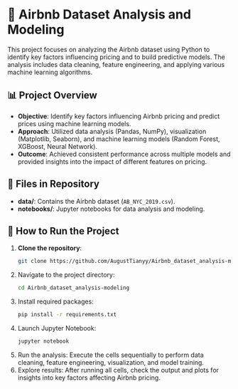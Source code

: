 # 🏡 Airbnb Dataset Analysis and Modeling
This project focuses on analyzing the Airbnb dataset using Python to identify key factors influencing pricing and to build predictive models. The analysis includes data cleaning, feature engineering, and applying various machine learning algorithms.

## 📊 Project Overview
- **Objective**: Identify key factors influencing Airbnb pricing and predict prices using machine learning models.  
- **Approach**: Utilized data analysis (Pandas, NumPy), visualization (Matplotlib, Seaborn), and machine learning models (Random Forest, XGBoost, Neural Network).  
- **Outcome**: Achieved consistent performance across multiple models and provided insights into the impact of different features on pricing.  

## 📁 Files in Repository
- **data/**: Contains the Airbnb dataset (`AB_NYC_2019.csv`).  
- **notebooks/**: Jupyter notebooks for data analysis and modeling.  

## 🚀 How to Run the Project
1. **Clone the repository**:  
   ```bash
   git clone https://github.com/AugustTianyy/Airbnb_dataset_analysis-modeling.git
2. Navigate to the project directory:
    ```bash
    cd Airbnb_dataset_analysis-modeling
3. Install required packages:
   ```bash
   pip install -r requirements.txt
4. Launch Jupyter Notebook:
   ```bash
   jupyter notebook
5. Run the analysis: Execute the cells sequentially to perform data cleaning, feature engineering, visualization, and model training.
6. Explore results: After running all cells, check the output and plots for insights into key factors affecting Airbnb pricing.

